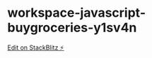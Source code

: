 # workspace-javascript-buygroceries-y1sv4n

[Edit on StackBlitz ⚡️](https://stackblitz.com/edit/workspace-javascript-buygroceries-y1sv4n)